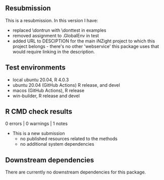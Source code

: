 ## Resubmission
This is a resubmission. In this version I have:
* replaced \dontrun with \donttest in examples
* removed assignment to .GlobalEnv in test
* added URL to DESCIPTION for the main iNZight project to which this project belongs - there's no other 'webservice' this package uses that would require linking in the description.

## Test environments
* local ubuntu 20.04, R 4.0.3
* ubuntu 20.04 (GitHub Actions) R release, and devel
* macos (GitHub Actions), R release
* win-builder, R release and devel

## R CMD check results

0 errors | 0 warnings | 1 notes

* This is a new submission
  - no published resources related to the methods
  - no additional system dependencies

## Downstream dependencies

There are currently no downstream dependencies for this package.

